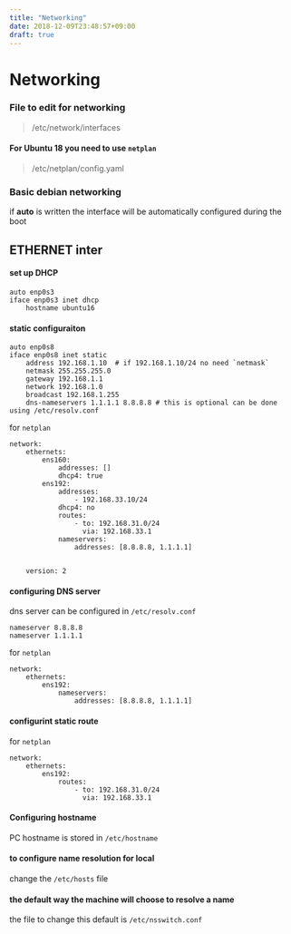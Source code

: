 ```yaml
---
title: "Networking"
date: 2018-12-09T23:48:57+09:00
draft: true
---
```

# Networking

### File to edit for networking

> /etc/network/interfaces

#### For Ubuntu 18 you need to use `netplan`

> /etc/netplan/config.yaml


### Basic debian networking
if **auto** is written the interface will be automatically configured during the boot

## ETHERNET inter

#### set up DHCP

```
auto enp0s3
iface enp0s3 inet dhcp
	hostname ubuntu16
```

#### static configuraiton
```
auto enp0s8
iface enp0s8 inet static
	address 192.168.1.10  # if 192.168.1.10/24 no need `netmask`
	netmask 255.255.255.0 
	gateway 192.168.1.1
	network 192.168.1.0
	broadcast 192.168.1.255
	dns-nameservers 1.1.1.1 8.8.8.8 # this is optional can be done using /etc/resolv.conf
```

for `netplan`

```
network:                                                            
    ethernets:                                                      
        ens160:                                                     
            addresses: []                                           
            dhcp4: true                                             
        ens192:                                                     
            addresses:                                              
                - 192.168.33.10/24                                  
            dhcp4: no                                               
            routes:                                                 
                - to: 192.168.31.0/24                               
                  via: 192.168.33.1                                 
            nameservers:                                            
                addresses: [8.8.8.8, 1.1.1.1]                       
                                                                    
                                                                    
    version: 2                                                      
```

#### configuring DNS server 

dns server can be configured in `/etc/resolv.conf`

```
nameserver 8.8.8.8
nameserver 1.1.1.1
```

for `netplan`

```
network:                                                            
    ethernets:                                                      
        ens192:                                                     
            nameservers:                                            
                addresses: [8.8.8.8, 1.1.1.1]                       
```

#### configurint static route

for `netplan`

```
network:                                                            
    ethernets:                                                      
        ens192:                                                     
            routes:                                                 
                - to: 192.168.31.0/24                               
                  via: 192.168.33.1                                 
```
#### Configuring hostname
PC hostname is stored in `/etc/hostname`

#### to configure name resolution for local
change the `/etc/hosts` file

#### the default way the machine will choose to resolve a name
the file to change this default is  `/etc/nsswitch.conf`


